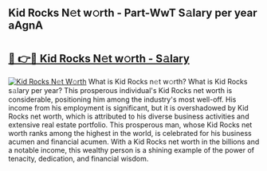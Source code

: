 ## Kid Rocks N𝚎t w𝚘rth - Part-WwT S𝚊lary per year aAgnA

# <h2><a href="http://gc20fo.nevu.top/?p=Kid+Rocks">🔗 👉🔴 Kid Rocks N𝚎t w𝚘rth - S𝚊lary</a></h2>

[![Kid Rocks N𝚎t W𝚘rth](https://i.imgur.com/Oavwk0R.jpeg)](http://gc20fo.nevu.top/?p=Kid+Rocks)
What is Kid Rocks n𝚎t w𝚘rth? What is Kid Rocks s𝚊lary per year?
This prosperous individual's Kid Rocks net worth is considerable, positioning him among the industry's most well-off. His income from his employment is significant, but it is overshadowed by Kid Rocks net worth, which is attributed to his diverse business activities and extensive real estate portfolio. This prosperous man, whose Kid Rocks net worth ranks among the highest in the world, is celebrated for his business acumen and financial acumen. With a Kid Rocks net worth in the billions and a notable income, this wealthy person is a shining example of the power of tenacity, dedication, and financial wisdom.
